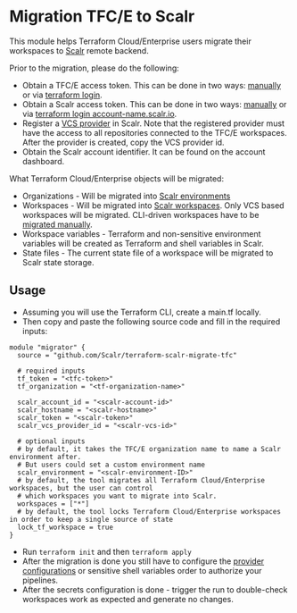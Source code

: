 Migration TFC/E to Scalr
========================

This module helps Terraform Cloud/Enterprise users migrate their workspaces to [Scalr](https://scalr.com) remote backend.

Prior to the migration, please do the following:

* Obtain a TFC/E access token. This can be done in two ways: [manually](https://app.terraform.io/app/settings/tokens) or via [terraform login](https://www.terraform.io/cli/commands/login).
* Obtain a Scalr access token. This can be done in two ways: [manually](https://scalr.io/app/settings/tokens) or via [terraform login account-name.scalr.io](https://www.terraform.io/cli/commands/login).
* Register a [VCS provider](https://docs.scalr.com/en/latest/vcs_providers.html) in Scalr. Note that the registered provider must have the access to all repositories connected to the TFC/E workspaces. After the provider is created, copy the VCS provider id.
* Obtain the Scalr account identifier. It can be found on the account dashboard.

What Terraform Cloud/Enterprise objects will be migrated:

* Organizations - Will be migrated into [Scalr environments](https://docs.scalr.com/en/latest/hierarchy.html#environments)
* Workspaces - Will be migrated into [Scalr workspaces](https://docs.scalr.com/en/latest/workspaces.html). Only VCS based workspaces will be migrated. CLI-driven workspaces have to be [migrated manually](https://docs.scalr.com/en/latest/migration.html).  
* Workspace variables - Terraform and non-sensitive environment variables will be created as Terraform and shell variables in Scalr.
* State files - The current state file of a workspace will be migrated to Scalr state storage.

Usage
-----

* Assuming you will use the Terraform CLI, create a main.tf locally.
* Then copy and paste the following source code and fill in the required inputs: 

```hcl
module "migrator" {
  source = "github.com/Scalr/terraform-scalr-migrate-tfc"
  
  # required inputs
  tf_token = "<tfc-token>"
  tf_organization = "<tf-organization-name>"

  scalr_account_id = "<scalr-account-id>"
  scalr_hostname = "<scalr-hostname>"
  scalr_token = "<scalr-token>"
  scalr_vcs_provider_id = "<scalr-vcs-id>"
  
  # optional inputs
  # by default, it takes the TFC/E organization name to name a Scalr environment after. 
  # But users could set a custom environment name
  scalr_environment = "<scalr-environment-ID>" 
  # by default, the tool migrates all Terraform Cloud/Enterprise workspaces, but the user can control 
  # which workspaces you want to migrate into Scalr.
  workspaces = ["*"]
  # by default, the tool locks Terraform Cloud/Enterprise workspaces in order to keep a single source of state
  lock_tf_workspace = true
}
```

* Run `terraform init` and then `terraform apply`
* After the migration is done you still have to configure the [provider configurations](https://docs.scalr.io/docs/provider-configurations) or sensitive shell variables order to authorize your pipelines.
* After the secrets configuration is done - trigger the run to double-check workspaces work as expected and generate no changes.
